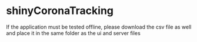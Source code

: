 # shinyCoronaTracking
If the application must be tested offline, please download the csv file as well and place it in the same folder as the ui and server files
